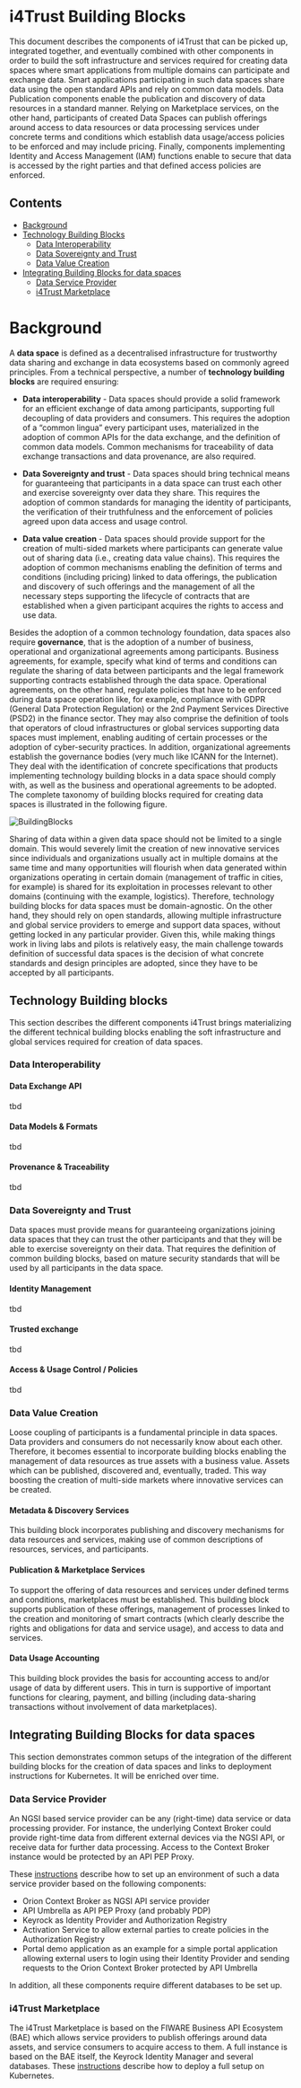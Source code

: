 # i4Trust Building Blocks

This document describes the components of i4Trust that can be picked up, integrated together, and eventually
combined with other components in order to build the soft infrastructure and services required for creating data spaces
where smart applications from multiple domains can participate and exchange data. Smart applications participating in
such data spaces share data using the open standard APIs and rely
on common data models. Data Publication components enable the publication and discovery of
data resources in a standard manner. Relying on Marketplace services, on the other hand, participants of created 
Data Spaces can publish
offerings around access to data resources or data processing services under concrete terms and conditions which
establish data usage/access policies to be enforced and may include pricing. Finally, components implementing
Identity and Access Management (IAM) functions enable to secure that data is accessed by the right parties and that
defined access policies are enforced.


## Contents

-   [Background](#background)
-   [Technology Building Blocks](#technology-building-blocks)
    -   [Data Interoperability](#data-interoperability)
    -   [Data Sovereignty and Trust](#data-sovereignty-and-trust)
    -   [Data Value Creation](#data-value-creation)
-   [Integrating Building Blocks for data spaces](#integrating-building-blocks-for-data-spaces)
	-   [Data Service Provider](#data-service-provider)
    -   [i4Trust Marketplace](#i4trust-marketplace)




# Background

A **data space** is defined as a decentralised infrastructure for trustworthy data sharing and exchange in data
ecosystems based on commonly agreed principles. From a technical perspective, a number of **technology building blocks**
are required ensuring:

-   **Data interoperability** - Data spaces should provide a solid framework for an efficient exchange of data among
    participants, supporting full decoupling of data providers and consumers. This requires the adoption of a “common
    lingua” every participant uses, materialized in the adoption of common APIs for the data exchange, and the
    definition of common data models. Common mechanisms for traceability of data exchange transactions and data
    provenance, are also required.

-   **Data Sovereignty and trust** - Data spaces should bring technical means for guaranteeing that participants in a
    data space can trust each other and exercise sovereignty over data they share. This requires the adoption of common
    standards for managing the identity of participants, the verification of their truthfulness and the enforcement of
    policies agreed upon data access and usage control.

-   **Data value creation** - Data spaces should provide support for the creation of multi-sided markets where
    participants can generate value out of sharing data (i.e., creating data value chains). This requires the adoption
    of common mechanisms enabling the definition of terms and conditions (including pricing) linked to data offerings,
    the publication and discovery of such offerings and the management of all the necessary steps supporting the
    lifecycle of contracts that are established when a given participant acquires the rights to access and use data.

Besides the adoption of a common technology foundation, data spaces also require **governance**, that is the adoption of
a number of business, operational and organizational agreements among participants. Business agreements, for example,
specify what kind of terms and conditions can regulate the sharing of data between participants and the legal framework
supporting contracts established through the data space. Operational agreements, on the other hand, regulate policies
that have to be enforced during data space operation like, for example, compliance with GDPR (General Data Protection
Regulation) or the 2nd Payment Services Directive (PSD2) in the finance sector. They may also comprise the definition of
tools that operators of cloud infrastructures or global services supporting data spaces must implement, enabling
auditing of certain processes or the adoption of cyber-security practices. In addition, organizational agreements
establish the governance bodies (very much like ICANN for the Internet). They deal with the identification of concrete
specifications that products implementing technology building blocks in a data space should comply with, as well as the
business and operational agreements to be adopted. The complete taxonomy of building blocks required for creating data
spaces is illustrated in the following figure.

![BuildingBlocks](https://i4trust.github.io/building-blocks/img/building-blocks.png "Data Spaces Building Blocks")

Sharing of data within a given data space should not be limited to a single domain. This would severely limit the
creation of new innovative services since individuals and organizations usually act in multiple domains at the same time
and many opportunities will flourish when data generated within organizations operating in certain domain (management of
traffic in cities, for example) is shared for its exploitation in processes relevant to other domains (continuing with
the example, logistics). Therefore, technology building blocks for data spaces must be domain-agnostic. On the other
hand, they should rely on open standards, allowing multiple infrastructure and global service providers to emerge and
support data spaces, without getting locked in any particular provider. Given this, while making things work in living
labs and pilots is relatively easy, the main challenge towards definition of successful data spaces is the decision of
what concrete standards and design principles are adopted, since they have to be accepted by all participants.



## Technology Building blocks

This section describes the different components i4Trust brings materializing the different technical building blocks
enabling the soft infrastructure and global services required for creation of data spaces.

### Data Interoperability

#### Data Exchange API

tbd



#### Data Models & Formats

tbd


#### Provenance & Traceability

tbd





### Data Sovereignty and Trust

Data spaces must provide means for guaranteeing organizations joining data spaces that they can trust the other
participants and that they will be able to exercise sovereignty on their data. That requires the definition of common
building blocks, based on mature security standards that will be used by all participants in the data space.


#### Identity Management

tbd


#### Trusted exchange

tbd


#### Access & Usage Control / Policies

tbd




### Data Value Creation

Loose coupling of participants is a fundamental principle in data spaces. Data providers and consumers do not
necessarily know about each other. Therefore, it becomes essential to incorporate building blocks enabling the
management of data resources as true assets with a business value. Assets which can be published, discovered and,
eventually, traded. This way boosting the creation of multi-side markets where innovative services can be created.


#### Metadata & Discovery Services

This building block incorporates publishing and discovery mechanisms for data resources and services, making use of
common descriptions of resources, services, and participants.


#### Publication & Marketplace Services

To support the offering of data resources and services under defined terms and conditions, marketplaces must be
established. This building block supports publication of these offerings, management of processes linked to the creation
and monitoring of smart contracts (which clearly describe the rights and obligations for data and service usage), and
access to data and services.


#### Data Usage Accounting

This building block provides the basis for accounting access to and/or usage of data by different users. This in turn is
supportive of important functions for clearing, payment, and billing (including data-sharing transactions without
involvement of data marketplaces).




## Integrating Building Blocks for data spaces

This section demonstrates common setups of the integration of the different building blocks for the creation of data
spaces and links to deployment instructions for Kubernetes. It will be enriched over time.


### Data Service Provider

An NGSI based service provider can be any (right-time) data service or data processing provider. For instance, the
underlying Context Broker could provide right-time data from different external devices via the NGSI API, or receive
data for further data processing. Access to the Context Broker instance would be protected by an API PEP Proxy.

These [instructions](https://github.com/i4Trust/tutorials/tree/main/Data-Service-Provider) describe how to set up
an environment of such a data service provider based on the following components:

-   Orion Context Broker as NGSI API service provider
-   API Umbrella as API PEP Proxy (and probably PDP)
-   Keyrock as Identity Provider and Authorization Registry
-   Activation Service to allow external parties to create policies in the Authorization Registry
-   Portal demo application as an example for a simple portal application allowing external users to login using 
	their Identity Provider and sending requests to the Orion Context Broker protected by API Umbrella

In addition, all these components require different databases to be set up.


### i4Trust Marketplace

The i4Trust Marketplace is based on the FIWARE Business API Ecosystem (BAE) which allows service providers to publish offerings
around data assets, and service consumers to acquire access to them. A full instance is based on the BAE itself, the
Keyrock Identity Manager and several databases. These
[instructions](https://github.com/i4Trust/tutorials/tree/main/i4Trust-Marketplace) describe how to deploy a
full setup on Kubernetes.

